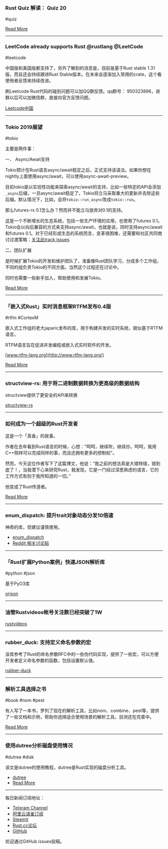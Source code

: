 ### Rust Quiz 解读： Quiz 20

#quiz

[Read More](https://zhuanlan.zhihu.com/p/52772684)

---

### LeetCode already supports Rust @rustlang @LeetCode 

#leetcode

中国版和美国版都支持了，另外了解到的消息是，目前是基于Rust stable 1.31版，而且还会持续跟进Rust Stable版本。在未来会逐渐加入常用的crate，这个看使用者反馈来持续改进。

刷Leetcode Rust代码的碰到问题可以加QQ群反馈。qq群号： 950323896，进群以后可以加微信群，直接向官方反馈问题。

[Leetcode中国](https://leetcode-cn.com/explore/)

---

### Tokio 2019展望

#tokio

主要是两件事：

一、 Async/Await支持

Tokio预计在Rust语言async/await稳定之后，正式支持该语法。如果你想在nightly上面使用async/await，可以使用async-await-preview。

目前tokio是以实验性功能来探索async/await的支持，比如一些特定的API会添加`_async`后缀，一旦async/await稳定了，Tokio将立马采取重大的更新并去除这些后缀。默认情况下，比如，会将`tokio::run_async`改成`tokio::run`。

那么futures-rs 0.1怎么办？然而并不能立马放弃对0.1的支持。

这是一个不断增长的生态系统，包括一些生产环境的应用，也使用了futures 0.1。Tokio会以向后兼容的方式来支持async/await，也就是说，同时支持async/await和futures 0.1。对于已经形成生态的系统而言，变革很困难，还需要和社区共同商讨过渡策略：[关注此track issues](https://github.com/tokio-rs/tokio/issues/804)

二、团队扩展

是时候扩展Tokio的开发和维护团队了，准备像Rust团队学习，分成多个工作组，不同的组负责Tokio的不同方面。当然这个过程还在讨论中。

同时也需要一些新手加入，帮助使用和发展Tokio。

[Read More](https://tokio.rs/blog/2018-12-recap-2018/)

---

### 「嵌入式Rust」实时消息框架RTFM发布0.4版

#rtfm #CortexM 

嵌入式工作组的老大japaric发布的库，用于构建并发的实时系统，貌似基于RTFM语言。

RTFM语言旨在促进并发编程或嵌入式实时软件的开发。

[www.rtfm-lang.org](http://www.rtfm-lang.org/)

[Read More](https://blog.japaric.io/rtfm-v4/)

---

### structview-rs: 用于将二进制数据转换为更高级的数据结构

structview提供了更安全的API来转换

[structview-rs](https://gitlab.com/ra_kete/structview-rs)

---

### 如何成为一个超级的Rust开发者

这是一个「真香」的故事。

作者在去年看到Rust语言的时候，心想："呵呵，继续吹，继续炒。呵呵，我用C++照样可以完成同样的事，而且还拥有更多的控制权"。

然而，今天这位作者写下了这篇博文，他说：“我之前的想法真是大错特错，错到底了！，当我潜下心来研究Rust，我发现，它是一门经过深思熟虑的语言，它的工作方式有别于我所知道的一切。”

他变成了Rust传道者。

[Read More](https://hashnode.com/post/how-to-become-a-rust-super-developer-cjpv1ee7e000buhs2aqrdw2ym)

---

### enum_dispatch: 提升trait对象动态分发10倍速

神奇的库，但建议谨慎使用。

- [enum_dispatch](https://gitlab.com/antonok/enum_dispatch)
- [Reddit 相关讨论贴](https://www.reddit.com/r/rust/comments/a7n5hb/enum_dispatch_speed_up_your_dynamic_dispatched/)

---

### 「Rust扩展Python案例」快速JSON解析库

#python #json

基于PyO3库

[orjson](https://github.com/ijl/orjson)

---

### 油管Rustvideos帐号关注数已经突破了1W

[rustvideos](https://www.youtube.com/c/rustvideos)

---

### rubber_duck: 支持定义命名参数的宏

该库参考了Rust的命名参数RFC中的一些伪代码实现，提供了一些宏，可以方便开发者定义命名参数的函数，包括设置默认值。

[rubber-duck](https://github.com/samsieber/rubber-duck)

---

### 解析工具选择之书

#book #nom #pest

有人写了一本书，罗列了现在的解析工具，比如nom、combine、pest等，提供了一些文档和示例，帮助你选择适合使用场景的解析工具。目测还在完善中。

[Read More](https://freemasen.github.io/parsers_presentation/)

---

### 使用dutree分析磁盘使用情况

#dutree #disk

该文是dutree的使用教程，dutree是Rust实现的磁盘分析工具。

- [dutree](https://github.com/nachoparker/dutree)
- [Read More](https://ownyourbits.com/2018/03/25/analyze-disk-usage-with-dutree/)


---

每日新闻订阅地址：

- [Telgram Channel](https://t.me/rust_daily_news )
- [阿里云语雀订阅](https://www.yuque.com/chaosbot/rustnews)
- [Steemit](https://steemit.com/@blackanger)
- [Rust.cc论坛](https://rust.cc)
- [GitHub](https://github.com/RustStudy/rust_daily_news)

欢迎通过GitHub issues投稿。
